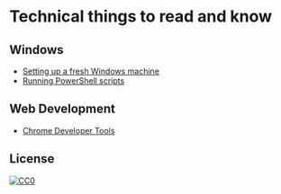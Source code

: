 # Technical things to read and know

## Windows
* [Setting up a fresh Windows machine](windows/setup.md)
* [Running PowerShell scripts](windows/powershell.md)

## Web Development
* [Chrome Developer Tools](webdev/chrome-dev-tools.md)

## License
[![CC0](https://licensebuttons.net/p/zero/1.0/80x15.png)](http://creativecommons.org/publicdomain/zero/1.0/)
